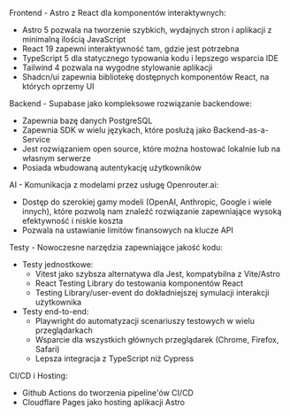 Frontend - Astro z React dla komponentów interaktywnych:

- Astro 5 pozwala na tworzenie szybkich, wydajnych stron i aplikacji z minimalną ilością JavaScript
- React 19 zapewni interaktywność tam, gdzie jest potrzebna
- TypeScript 5 dla statycznego typowania kodu i lepszego wsparcia IDE
- Tailwind 4 pozwala na wygodne stylowanie aplikacji
- Shadcn/ui zapewnia bibliotekę dostępnych komponentów React, na których oprzemy UI

Backend - Supabase jako kompleksowe rozwiązanie backendowe:

- Zapewnia bazę danych PostgreSQL
- Zapewnia SDK w wielu językach, które posłużą jako Backend-as-a-Service
- Jest rozwiązaniem open source, które można hostować lokalnie lub na własnym serwerze
- Posiada wbudowaną autentykację użytkowników

AI - Komunikacja z modelami przez usługę Openrouter.ai:

- Dostęp do szerokiej gamy modeli (OpenAI, Anthropic, Google i wiele innych), które pozwolą nam znaleźć rozwiązanie zapewniające wysoką efektywność i niskie koszta
- Pozwala na ustawianie limitów finansowych na klucze API

Testy - Nowoczesne narzędzia zapewniające jakość kodu:

- Testy jednostkowe:
  - Vitest jako szybsza alternatywa dla Jest, kompatybilna z Vite/Astro
  - React Testing Library do testowania komponentów React
  - Testing Library/user-event do dokładniejszej symulacji interakcji użytkownika
- Testy end-to-end:
  - Playwright do automatyzacji scenariuszy testowych w wielu przeglądarkach
  - Wsparcie dla wszystkich głównych przeglądarek (Chrome, Firefox, Safari)
  - Lepsza integracja z TypeScript niż Cypress

CI/CD i Hosting:

- Github Actions do tworzenia pipeline'ów CI/CD
- Cloudflare Pages jako hosting aplikacji Astro
